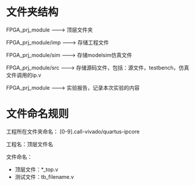 #  文件夹结构

FPGA_prj_module        --->   顶层文件夹

FPGA_prj_module/imp  --->  存储工程文件

FPGA_prj_module/sim  --->  存储modelsim仿真文件

FPGA_prj_module/src   --->  存储源码文件，包括：源文件，testbench，仿真文件调用的ip.v

FPGA_prj_module    ---> 实验报告，记录本次实验的内容

# 文件命名规则

工程所在文件夹命名： [0-9].call-vivado/quartus-ipcore

工程名：顶层文件名

文件命名：

 - 顶层文件：*_top.v
 - 测试文件：tb_filename.v
